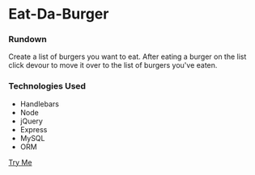 # Eat-Da-Burger

### Rundown

Create a list of burgers you want to eat. After eating a burger on the list click devour to move it over to the list of burgers you've eaten.

### Technologies Used

- Handlebars
- Node
- jQuery
- Express
- MySQL
- ORM

[Try Me](https://pure-ravine-29988.herokuapp.com/s)
